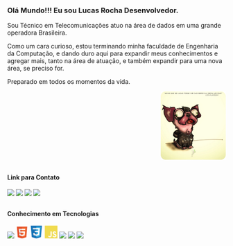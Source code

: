 ### Olá Mundo!!! Eu sou Lucas Rocha Desenvolvedor.  
   Sou Técnico em Telecomunicações atuo na área de dados em uma grande operadora Brasileira.

   Como um cara curioso, estou terminando minha faculdade de Engenharia da Computação, e dando duro aqui para expandir meus conhecimentos e agregar mais, tanto na área de atuação, e também expandir para uma nova área, se preciso for.

   Preparado em todos os momentos da vida.
 <div id="logo" align="right" style="max-width: 100%;">
   <img width="150" style="" src="https://github.com/lcrochaDEV/lcrochaDEV/blob/main/Pug/Lucas%20Pug_iii.png">

</div><!--LOGO-->
  
##
#### Link para Contato
<div id="redes">
  <a href="https://www.linkedin.com/in/lucas-rocha-382969241/"><img width="30" src="https://cdn-icons-png.flaticon.com/512/1384/1384171.png"><a>
  <a href="mailto:guitarralcs@gmail.com"><img width="30" src="https://cdn-icons-png.flaticon.com/512/3178/3178232.png"><a>
  <a href="https://www.youtube.com/channel/UCfz-WAT8QOtWa06zGJVz5CQ"><img width="30" src="https://cdn-icons-png.flaticon.com/512/747/747888.png"><a>
  <a href="https://cursos.alura.com.br/user/guitarralcs"><img width="30" src="https://play-lh.googleusercontent.com/IDLZXWHLCVun428g_YGnR2HgnoIUlIRNfkmEEM0hmrzhBKZrhJ5UwM0_eHaWQT4gXAs=w240-h480-rw"><a>
</div><!-- REDES-->

##
#### Conhecimento em Tecnologias
<div id="ling">  
  <!--<img width="30" src="https://cdn.icon-icons.com/icons2/2415/PNG/512/c_line_logo_icon_146612.png" style="max-width: 100%;">-->
   <img width="30" src="https://cdn.icon-icons.com/icons2/2415/PNG/512/cplusplus_line_logo_icon_146582.png" style="max-width: 100%;"> 
   <img width="28" src="https://raw.githubusercontent.com/devicons/devicon/master/icons/html5/html5-original.svg" style="max-width: 100%;">
   <img width="30" src="https://raw.githubusercontent.com/devicons/devicon/master/icons/css3/css3-original.svg" style="max-width: 100%;">
   <img width="30" src="https://raw.githubusercontent.com/devicons/devicon/master/icons/javascript/javascript-plain.svg" style="max-width: 100%;">
   <img width="40" src="https://plugins.jetbrains.com/files/18897/166369/icon/pluginIcon.svg" style="max-width: 100%;">
   <img width="30" src="https://upload.wikimedia.org/wikipedia/commons/a/a7/React-icon.svg" style="max-width: 100%;"> 
   <img width="30" src="https://www.svgrepo.com/show/374146/typescript-official.svg" style="max-width: 100%;"> 
  <!--<img width="30" src="https://dircom.portaldaindustria.com.br/torneiro-de-robotica-2018/assets/imgs/FogueteAnimado.gif">-->
</div><!-- LINGUAGENS-->

<!--
<div>
<a href="https://github.com/lcrochaDEV">
<img height="180em" src="https://github-readme-stats.vercel.app/api/top-langs/?username=lcrochaDEV&layout=compact&langs_count=7&theme=dracula"/>
<img height="180em" src="https://github-readme-stats.vercel.app/api?username=lcrochaDEV&show_icons=true&theme=dracula&include_all_commits=true&count_private=true"/>
</div>
-->
<!--
**lcrochaDEV/lcrochaDEV** is a ✨ _special_ ✨ repository because its `README.md` (this file) appears on your GitHub profile.
MARKDOWN
LINK MAIS IMAGEN
[![c](https://cdn-icons-png.flaticon.com/512/1384/1384171.png)](https://www.linkedin.com/in/lucas-rocha-382969241/)
Here are some ideas to get you started:

- 🔭 I’m currently working on ...
- 🌱 I’m currently learning ...
- 👯 I’m looking to collaborate on ...
- 🤔 I’m looking for help with ...
- 💬 Ask me about ...
- 📫 How to reach me: ...
- 😄 Pronouns: ...
- ⚡ Fun fact: ...

SITE DE MARKDOWN
https://gist.github.com/AlexandreQuintela/168e6fa0b6fc5c740c8658c9a5086914

-->


